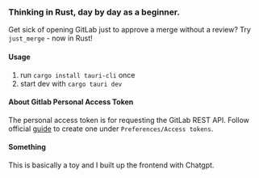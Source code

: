 ### Thinking in Rust, day by day as a beginner.
Get sick of opening GitLab just to approve a merge without a review? Try `just_merge` - now in Rust!

#### Usage
1. run `cargo install tauri-cli` once
2. start dev with `cargo tauri dev`

#### About Gitlab Personal Access Token
The personal access token is for requesting the GitLab REST API. Follow official
[guide](https://docs.gitlab.com/users/profile/personal_access_tokens/) to create 
one under `Preferences/Access tokens`.

#### Something
This is basically a toy and I built up the frontend with Chatgpt.
